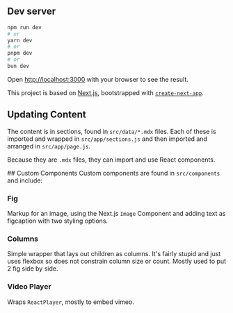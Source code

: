 ## Dev server
```bash
npm run dev
# or
yarn dev
# or
pnpm dev
# or
bun dev
```

Open [http://localhost:3000](http://localhost:3000) with your browser to see the result.

This project is based on [Next.js](https://nextjs.org), bootstrapped with [`create-next-app`](https://github.com/vercel/next.js/tree/canary/packages/create-next-app).

## Updating Content
The content is in sections, found in `src/data/*.mdx` files. Each of these is imported and wrapped in `src/app/sections.js` and then imported and arranged in `src/app/page.js`.

Because they are `.mdx` files, they can import and use React components.

## Custom Components
Custom components are found in `src/components` and include:

### Fig
Markup for an image, using the Next.js `Image` Component and adding text as figcaption with two styling options.

### Columns
Simple wrapper that lays out children as columns. It's fairly stupid and just uses flexbox so does not constrain column size or count. Mostly used to put 2 fig side by side. 

### Video Player
Wraps `ReactPlayer`, mostly to embed vimeo.